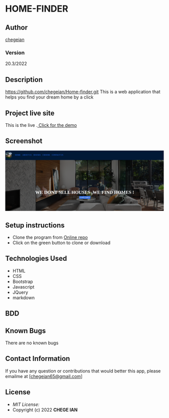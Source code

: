 # HOME-FINDER
## Author
[chegeian](https://github.com/chegeian/Home-finder.git)

### Version
20.3/2022

## Description
https://github.com/chegeian/Home-finder.git
This is a web application that helps you find your dream home by a click 

## Project live site
  This is the live .[ Click for the demo]()

## Screenshot
  ![Image](/Images/screenshot-127.0.0.1_5501-2022.09.02-16_17_45.png)

## Setup instructions
* Clone the program from [Online repo]()
* Click on the green button to clone or download


## Technologies Used

* HTML
* CSS
* Bootstrap
* Javascript
* JQuery
* markdown


## BDD


## Known Bugs

There are no known bugs

## Contact Information 

If you have any question or contributions that would better this app, please emailme at [chegeian65@gmail.com]

## License
* *MIT License:*
* Copyright (c) 2022 **CHEGE IAN**